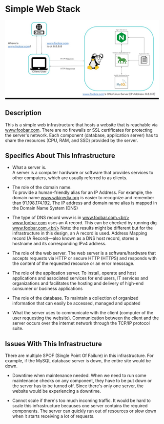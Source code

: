# Simple Web Stack
![Image of a simple web stack](web_stack.jpg)

## Description
This is a simple web infrastructure that hosts a website that is reachable via www.foobar.com. There are no firewalls or SSL certificates for protecting the server's network. Each component (database, application server) has to share the resources (CPU, RAM, and SSD) provided by the server.

## Specifics About This Infrastructure
+ What a server is.<br/>
A server is a computer hardware or software that provides services to other computers, which are usually referred to as clients.

+ The role of the domain name.<br/>
To provide a human-friendly alias for an IP Address. For example, the domain name www.wikipedia.org is easier to recognize and remember than 91.198.174.192. The IP address and domain name alias is mapped in the Domain Name System (DNS)

+ The type of DNS record www is in www.foobar.com.<br/>
www.foobar.com uses an A record. This can be checked by running dig www.foobar.com.<br/>
Note: the results might be different but for the infrastructure in this design, an A record is used.
Address Mapping record (A Record)—also known as a DNS host record, stores a hostname and its corresponding IPv4 address.

+ The role of the web server.
The web server is a software/hardware that accepts requests via HTTP or secure HTTP (HTTPS) and responds with the content of the requested resource or an error messsage.

+ The role of the application server.
To install, operate and host applications and associated services for end users, IT services and organizations and facilitates the hosting and delivery of high-end consumer or business applications

+ The role of the database.
To maintain a collection of organized information that can easily be accessed, managed and updated

+ What the server uses to communicate with the client (computer of the user requesting the website).
Communication between the client and the server occurs over the internet network through the TCP/IP protocol suite.

## Issues With This Infrastructure
There are multiple SPOF (Single Point Of Failure) in this infrastructure.
For example, if the MySQL database server is down, the entire site would be down.

+ Downtime when maintenance needed.
When we need to run some maintenance checks on any component, they have to be put down or the server has to be turned off. Since there's only one server, the website would be experiencing a downtime.

+ Cannot scale if there's too much incoming traffic.
It would be hard to scale this infrastructure becauses one server contains the required components. The server can quickly run out of resources or slow down when it starts receiving a lot of requests.
